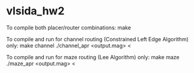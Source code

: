 vlsida_hw2
==========

To compile both placer/router combinations:
   make

To compile and run for channel routing (Constrained Left Edge Algorithm) only:
   make channel
   ./channel_apr <output.mag> < <benchmark>

To compile and run for maze routing (Lee Algorithm) only:
   make maze
   ./maze_apr <output.mag> < <benchmark>
